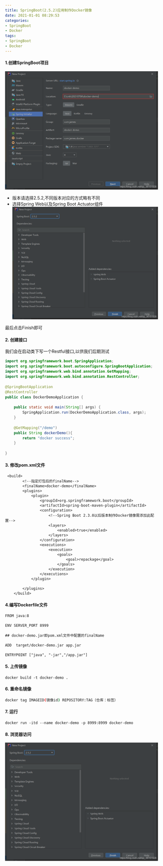 ```yaml
---
title: SpringBoot(2.5.2)应用制作Docker镜像
date: 2021-01-01 08:29:53
categories:
- SpringBoot
- Docker
tags:
- SpringBoot
- Docker
---
```


#### 1.创建SpringBoot项目

![在这里插入图片描述](https://raw.githubusercontent.com/ChangNingbo/blog_img/main/img202208081315925.png)

 - 版本请选择2.5.2,不同版本对应的方式略有不同 
 - 选择Spring Web以及Spring Boot Actuator组件
![在这里插入图片描述](https://raw.githubusercontent.com/ChangNingbo/blog_img/main/img202208081315904.png)

最后点击Finish即可

#### 2. 创建接口

我们会在启动类下写一个Restful接口,以供我们后期测试

```java
import org.springframework.boot.SpringApplication;
import org.springframework.boot.autoconfigure.SpringBootApplication;
import org.springframework.web.bind.annotation.GetMapping;
import org.springframework.web.bind.annotation.RestController;

@SpringBootApplication
@RestController
public class DockerDemoApplication {

    public static void main(String[] args) {
        SpringApplication.run(DockerDemoApplication.class, args);
    }

    @GetMapping("/demo")
    public String dockerDemo(){
        return "docker success";
    }

}
```

 #### 3. 修改pom.xml文件

```
 <build>
        <!--指定打包后的finalName-->
        <finalName>docker-demo</finalName>
        <plugins>
            <plugin>
                <groupId>org.springframework.boot</groupId>
                <artifactId>spring-boot-maven-plugin</artifactId>
                <configuration>
                    <!--Spring Boot 2.3.0以后版本制作Docker镜像需添加此配置-->
                    <layers>
                        <enabled>true</enabled>
                    </layers>
                </configuration>
                <executions>
                    <execution>
                        <goals>
                            <goal>repackage</goal>
                        </goals>
                    </execution>
                </executions>
            </plugin>

        </plugins>
    </build>
```

#### 4.编写Dockerfile文件

```
FROM java:8

ENV SERVER_PORT 8999

## docker-demo.jar即pom.xml文件中配置的finalName

ADD  target/docker-demo.jar app.jar

ENTRYPOINT ["java", "-jar","/app.jar"]

```

#### 5. 上传镜像

```
docker build -t docker-demo .
```

#### 6. 重命名镜像

```bash
docker tag IMAGEID(镜像id) REPOSITORY:TAG（仓库：标签）
```

#### 7. 运行

```
docker run -itd --name docker-demo -p 8999:8999 docker-demo
```

#### 8. 浏览器访问
![在这里插入图片描述](https://raw.githubusercontent.com/ChangNingbo/blog_img/main/img202208081315904.png)